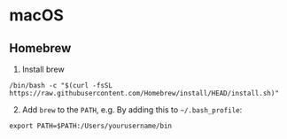 
# macOS

## Homebrew

1. Install brew
```
/bin/bash -c "$(curl -fsSL https://raw.githubusercontent.com/Homebrew/install/HEAD/install.sh)"
```
2. Add `brew` to the `PATH`, e.g. By adding this to `~/.bash_profile`:

```
export PATH=$PATH:/Users/yourusername/bin
```
